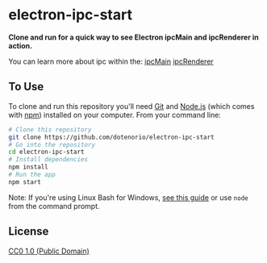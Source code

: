# electron-ipc-start

**Clone and run for a quick way to see Electron ipcMain and ipcRenderer in action.**

You can learn more about ipc within the:
[ipcMain](https://electronjs.org/docs/api/ipc-main)
[ipcRenderer](https://electronjs.org/docs/api/ipc-renderer)

## To Use

To clone and run this repository you'll need [Git](https://git-scm.com) and [Node.js](https://nodejs.org/en/download/) (which comes with [npm](http://npmjs.com)) installed on your computer. From your command line:

```bash
# Clone this repository
git clone https://github.com/dotenorio/electron-ipc-start
# Go into the repository
cd electron-ipc-start
# Install dependencies
npm install
# Run the app
npm start
```

Note: If you're using Linux Bash for Windows, [see this guide](https://www.howtogeek.com/261575/how-to-run-graphical-linux-desktop-applications-from-windows-10s-bash-shell/) or use `node` from the command prompt.

## License

[CC0 1.0 (Public Domain)](LICENSE.md)
